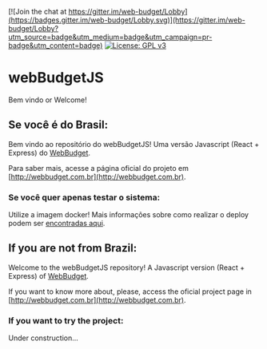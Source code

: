 [![Join the chat at https://gitter.im/web-budget/Lobby](https://badges.gitter.im/web-budget/Lobby.svg)](https://gitter.im/web-budget/Lobby?utm_source=badge&utm_medium=badge&utm_campaign=pr-badge&utm_content=badge) [![License: GPL v3](https://img.shields.io/badge/License-GPL%20v3-blue.svg)](https://www.gnu.org/licenses/gpl-3.0)

# webBudgetJS

Bem vindo or Welcome!

## Se você é do Brasil:

Bem vindo ao repositório do webBudgetJS! Uma versão Javascript (React + Express) do [WebBudget](https://github.com/arthurgregorio/web-budget).

Para saber mais, acesse a página oficial do projeto em [http://webbudget.com.br](http://webbudget.com.br).

### Se você quer apenas testar o sistema:

Utilize a imagem docker! Mais informações sobre como realizar o deploy podem ser [encontradas aqui](https://github.com/arthurgregorio/web-budget-docker).

## If you are not from Brazil:

Welcome to the webBudgetJS repository! A Javascript version (React + Express) of [WebBudget](https://github.com/arthurgregorio/web-budget).

If you want to know more about, please, access the oficial project page in [http://webbudget.com.br](http://webbudget.com.br).

### If you want to try the project:

Under construction...